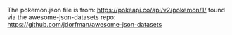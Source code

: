 The pokemon.json file is from:
    https://pokeapi.co/api/v2/pokemon/1/
found via the awesome-json-datasets repo:
    https://github.com/jdorfman/awesome-json-datasets
